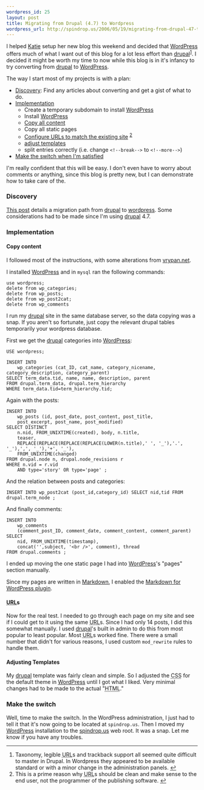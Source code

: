 ```yaml
--- 
wordpress_id: 25
layout: post
title: Migrating from Drupal (4.7) to Wordpress
wordpress_url: http://spindrop.us/2006/05/19/migrating-from-drupal-47-to-wordpress
---
```

[katie]: http://katiebonn.com/
[drupal]: http://drupal.org/
[wordpress]: http://wordpress.org/
[spindrop.us]: http://spindrop.us/

I helped [Katie][] setup her new blog this weekend and decided that [WordPress] offers much of what I want out of this blog for a lot less effort than [drupal][]<sup id="fnr1">[1]</sup>.  I decided it might be worth my time to now while this blog is in it's infancy to try converting from [drupal][] to [WordPress][].
<!--more-->

The way I start most of my projects is with a plan:

*	[Discovery](#discovery): Find any articles about converting and get a gist of what to do.
*	[Implementation](#implementation)
	*	Create a temporary subdomain to install [WordPress][]
	*	Install [WordPress][]
	*	[Copy all content](#copy_content)
	*	Copy all static pages
	*	[Configure <acronym title="Universal Resource Locator">URL</acronym>s to match the existing site](#urls) <sup id="fnr2">[2]</sup>
	*	[adjust templates](#adjusting_templates)
	*	split entries correctly (i.e. change `<!--break-->` to `<!--more-->`)
*	[Make the switch when I'm satisfied](#make_the_switch)

I'm really confident that this will be easy.  I don't even have to worry about comments or anything, since this blog is pretty new, but I can demonstrate how to take care of the.

<h3 id="discovery">Discovery</h3>

[v]: http://vrypan.net/log/archives/2005/03/10/migrating-from-drupal-to-wordpress/

[This post][v] details a migration path from [drupal][] to [wordpress][].  Some considerations had to be made since I'm using [drupal] 4.7.

<h3 id="implementation">Implementation</h3>

<h4 id="copy_content">Copy content</h4>

I followed most of the instructions, with some alterations from [vrypan.net][v].

I installed [WordPress] and in `mysql` ran the following commands:

	use wordpress;
	delete from wp_categories;
	delete from wp_posts;     
	delete from wp_post2cat;
	delete from wp_comments

I run my [drupal] site in the same database server, so the data copying was a snap.  If you aren't so fortunate, just copy the relevant drupal tables temporarily your wordpress database. 

First we get the [drupal] categories into [WordPress]:

	USE wordpress;
	
	INSERT INTO 
		wp_categories (cat_ID, cat_name, category_nicename, category_description, category_parent)
	SELECT term_data.tid, name, name, description, parent 
	FROM drupal.term_data, drupal.term_hierarchy 
	WHERE term_data.tid=term_hierarchy.tid;

Again with the posts:

	INSERT INTO 
		wp_posts (id, post_date, post_content, post_title, 
		post_excerpt, post_name, post_modified)
	SELECT DISTINCT
		n.nid, FROM_UNIXTIME(created), body, n.title, 
		teaser, 
		REPLACE(REPLACE(REPLACE(REPLACE(LOWER(n.title),' ', '_'),'.', '_'),',', '_'),'+', '_'),
		FROM_UNIXTIME(changed) 
	FROM drupal.node n, drupal.node_revisions r
	WHERE n.vid = r.vid
		AND type='story' OR type='page' ;

And the relation between posts and categories:

	INSERT INTO wp_post2cat (post_id,category_id) SELECT nid,tid FROM drupal.term_node ;

And finally comments:

	INSERT INTO 
		wp_comments 
		(comment_post_ID, comment_date, comment_content, comment_parent)
	SELECT 
		nid, FROM_UNIXTIME(timestamp), 
		concat('',subject, '<br />', comment), thread 
	FROM drupal.comments ;

I ended up moving the one static page I had into [WordPress]'s "pages" section manually.

Since my pages are written in [Markdown], I enabled the [Markdown for WordPress plugin][mp].

[Markdown]: http://daringfireball.net/projects/markdown/
[mp]: http://www.michelf.com/projects/php-markdown/

<h4 id="urls"><acronym title="Universal Resource Locator">URL</acronym>s</h4>

Now for the real test.  I needed to go through each page on my site and see if I could get to it using the same <acronym title="Universal Resource Locator">URL</acronym>s.  Since I had only 14 posts, I did this somewhat manually.  I used [drupal]'s built in admin to do this from most popular to least popular.  Most <acronym title="Universal Resource Locator">URL</acronym>s worked fine.  There were a small number that didn't for various reasons, I used custom `mod_rewrite` rules to handle them.

<h4 id="adjusting_templates">Adjusting Templates</h4>

My [drupal] template was fairly clean and simple.  So I adjusted the <acronym title="Cascading Style Sheet">CSS</acronym> for the default theme in [WordPress] until I got what I liked.  Very minimal changes had to be made to the actual "<acronym title="HyperText Markup Language">HTML</acronym>."

<h3 id="make_the_switch">Make the switch</h3>

Well, time to make the switch.  In the WordPress administration, I just had to tell it that it's now going to be located at `spindrop.us`.  Then I moved my [WordPress] installation to the [spindrop.us] web root.  It was a snap.  Let me know if you have any troubles.

[1]: #fn1
[2]: #fn2
<div id="footnotes">
	<hr/>
	<ol>
		<li id="fn1">Taxonomy, legible <acronym title="Universal Resource Locator">URL</acronym>s and trackback support all seemed quite difficult to master in Drupal.  In Wordpress they appeared to be available standard or with a minor change in the administration panels. <a href="#fnr1" class="footnoteBackLink"  title="Jump back to footnote 1 in the text.">&#8617;</a></li>
		<li id="fn2">This is a prime reason why <acronym title="Universal Resource Locator">URL</acronym>s should be clean and make sense to the end user, not the programmer of the publishing software. <a href="#fnr2" class="footnoteBackLink"  title="Jump back to footnote 2 in the text.">&#8617;</a></li>
	</ol>
</div>
